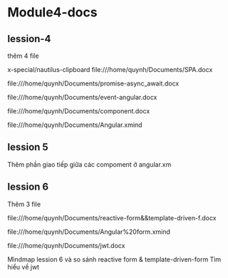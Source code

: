 # Module4-docs
## lession-4

thêm 4 file 

x-special/nautilus-clipboard
file:///home/quynh/Documents/SPA.docx

file:///home/quynh/Documents/promise-async_await.docx

file:///home/quynh/Documents/event-angular.docx

file:///home/quynh/Documents/component.docx

file:///home/quynh/Documents/Angular.xmind

## lession 5
Thêm phần giao tiếp giữa các compoment ở angular.xm
## lession 6
Thêm 3 file 

file:///home/quynh/Documents/reactive-form&&template-driven-f.docx

file:///home/quynh/Documents/Angular%20form.xmind

file:///home/quynh/Documents/jwt.docx


Mìndmap lession 6 và so sánh reactive form & template-driven-form
Tìm hiểu về jwt
